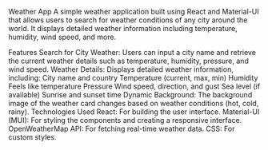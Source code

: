 Weather App
A simple weather application built using React and Material-UI that allows users to search for weather conditions of any city around the world. It displays detailed weather information including temperature, humidity, wind speed, and more.

Features
Search for City Weather: Users can input a city name and retrieve the current weather details such as temperature, humidity, pressure, and wind speed.
Weather Details: Displays detailed weather information, including:
City name and country
Temperature (current, max, min)
Humidity
Feels like temperature
Pressure
Wind speed, direction, and gust
Sea level (if available)
Sunrise and sunset time
Dynamic Background: The background image of the weather card changes based on weather conditions (hot, cold, rainy).
Technologies Used
React: For building the user interface.
Material-UI (MUI): For styling the components and creating a responsive interface.
OpenWeatherMap API: For fetching real-time weather data.
CSS: For custom styles.
